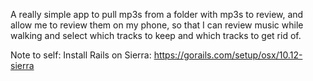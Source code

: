 A really simple app to pull mp3s from a folder with mp3s to review, and allow me to review them on my phone, so that I can review music while walking and select which tracks to keep and which tracks to get rid of.

Note to self: Install Rails on Sierra: https://gorails.com/setup/osx/10.12-sierra

